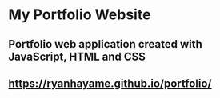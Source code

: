 # My Portfolio Website
## Portfolio web application created with JavaScript, HTML and CSS

## https://ryanhayame.github.io/portfolio/

